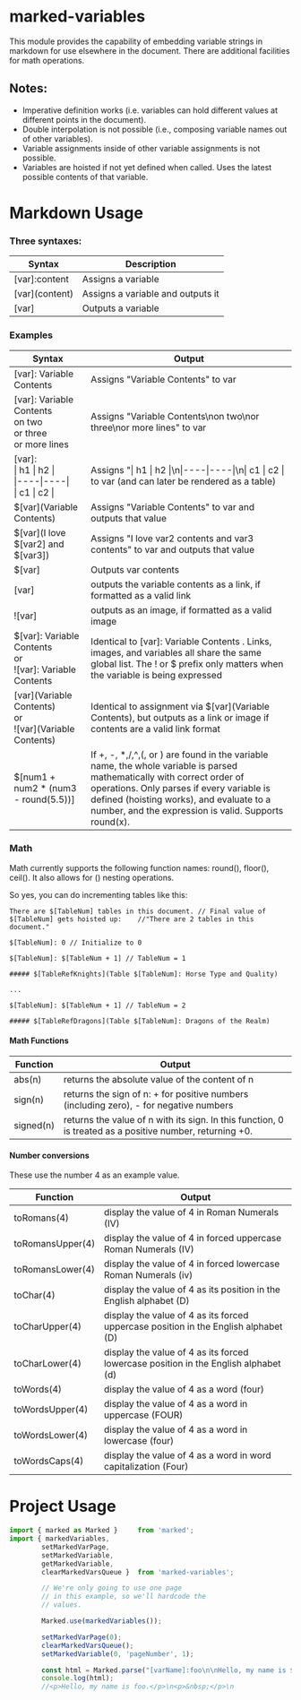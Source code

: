 # marked-variables

This module provides the capability of embedding variable strings in markdown for use elsewhere in the document. There are additional facilities for math operations.

## Notes:
* Imperative definition works (i.e. variables can hold different values at different points in the document).
* Double interpolation is not possible (i.e., composing variable names out of other variables).
* Variable assignments inside of other variable assignments is not possible.
* Variables are hoisted if not yet defined when called. Uses the latest possible contents of that variable.

# Markdown Usage
<!-- Show most examples of how to use this extension -->

### Three syntaxes:
|Syntax|Description|
|------------------|-----------------------------------|
|\[var\]:content   | Assigns a variable                |
|\[var\]\(content\)| Assigns a variable and outputs it |
|\[var\]           | Outputs a variable                |

### Examples
|Syntax	|Output|
|-------|------|
|[var]: Variable Contents|Assigns "Variable Contents" to var|
|[var]: Variable Contents<br>on two<br>or three<br>or more lines	|Assigns "Variable Contents\non two\nor three\nor more lines" to var|
|[var]:<br>\| h1 \| h2 \|<br>\|----\|----\|<br>\| c1 \| c2 \||	Assigns "\| h1 \| h2 \|\n\|----\|----\|\n\| c1 \| c2 \| to var (and can later be rendered as a table)|
|$[var](Variable Contents)|	Assigns "Variable Contents" to var and outputs that value|
|$[var](I love \$[var2] and \$[var3])|	Assigns "I love var2 contents and var3 contents" to var and outputs that value|
|\$[var]|	Outputs var contents|
|[var]|	outputs the variable contents as a link, if formatted as a valid link|
|![var]|	outputs as an image, if formatted as a valid image|
|\$[var]: Variable Contents<br>or<br>![var]: Variable Contents|	Identical to [var]: Variable Contents . Links, images, and variables all share the same global list. The ! or \$ prefix only matters when the variable is being expressed|
|[var](Variable Contents)<br>or<br>![var](Variable Contents)	|Identical to assignment via \$[var](Variable Contents), but outputs as a link or image if contents are a valid link format|
|\$[num1 + num2 * (num3 - round(5.5))]	|If +, -, *,/,^,(, or ) are found in the variable name, the whole variable is parsed mathematically with correct order of operations. Only parses if every variable is defined (hoisting works), and evaluate to a number, and the expression is valid. Supports round(x).|

### Math
Math currently supports the following function names: round(), floor(), ceil().
It also allows for () nesting operations.

So yes, you can do incrementing tables like this:

```
There are $[TableNum] tables in this document. // Final value of $[TableNum] gets hoisted up:    //"There are 2 tables in this document."

$[TableNum]: 0 // Initialize to 0

$[TableNum]: $[TableNum + 1] // TableNum = 1

##### $[TableRefKnights](Table $[TableNum]: Horse Type and Quality)

...

$[TableNum]: $[TableNum + 1] // TableNum = 2

##### $[TableRefDragons](Table $[TableNum]: Dragons of the Realm)
```

#### Math Functions

|Function|Output|
|--------|------|
|abs(n) | returns the absolute value of the content of n|
|sign(n) | returns the sign of n: + for positive numbers (including zero), - for negative numbers|
|signed(n) | returns the value of n with its sign. In this function, 0 is treated as a positive number, returning +0.|

#### Number conversions

These use the number 4 as an example value.

|Function|Output|
|--------|------|
|toRomans(4) | display the value of 4 in Roman Numerals (IV)|
|toRomansUpper(4) | display the value of 4 in forced uppercase Roman Numerals (IV)|
|toRomansLower(4) | display the value of 4 in forced lowercase Roman Numerals (iv)|
|toChar(4) | display the value of 4 as its position in the English alphabet (D)|
|toCharUpper(4) | display the value of 4 as its forced uppercase position in the English alphabet (D)|
|toCharLower(4) |display the value of 4 as its forced lowercase position in the English alphabet (d) |
|toWords(4) | display the value of 4 as a word (four)|
|toWordsUpper(4) | display the value of 4 as a word in uppercase (FOUR)|
|toWordsLower(4) | display the value of 4 as a word in lowercase (four)|
|toWordsCaps(4) | display the value of 4 as a word in word capitalization (Four)|


# Project Usage

```js
import { marked as Marked }     from 'marked';
import { markedVariables,
	    setMarkedVarPage,
		setMarkedVariable,
		getMarkedVariable,
		clearMarkedVarsQueue }  from 'marked-variables';

		// We're only going to use one page
		// in this example, so we'll hardcode the
		// values.

		Marked.use(markedVariables());

		setMarkedVarPage(0);
		clearMarkedVarsQueue();
		setMarkedVariable(0, 'pageNumber', 1);

		const html = Marked.parse("[varName]:foo\n\nHello, my name is $[varName].\n\n");
		console.log(html);
		//<p>Hello, my name is foo.</p>\n<p>&nbsp;</p>\n
```
